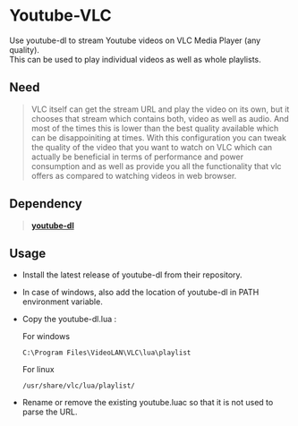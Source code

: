 # Youtube-VLC
Use youtube-dl to stream Youtube videos on VLC Media Player (any quality). <BR>
This can be used to play individual videos as well as whole playlists.

## Need

> VLC itself can get the stream URL and play the video on its own, but it chooses that stream which contains both, video as well as audio. And most of the times this is lower than the best quality available which can be disappoiniting at times.
With this configuration you can tweak the quality of the video that you want to watch on VLC which can actually be beneficial in terms of performance and power consumption and as well as provide you all the functionality that vlc offers as compared to watching videos in web browser.

## Dependency
> **[youtube-dl](https://github.com/ytdl-org/youtube-dl/)**

## Usage
- Install the latest release of youtube-dl from their repository.
- In case of windows, also add the location of youtube-dl in PATH environment variable.
- Copy the youtube-dl.lua :

	For windows
	```
	C:\Program Files\VideoLAN\VLC\lua\playlist
	```
	For linux
	```
	/usr/share/vlc/lua/playlist/
	```
- Rename or remove the existing youtube.luac so that it is not used to parse the URL.
